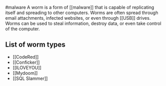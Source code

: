 #malware
A worm is a form of [[malware]] that is capable of replicating itself and spreading to other computers. Worms are often spread through email attachments, infected websites, or even through [[USB]] drives. Worms can be used to steal information, destroy data, or even take control of the computer.

## List of worm types
- [[CodeRed]]
- [[Conficker]]
- [[ILOVEYOU]]
- [[Mydoom]]
- [[SQL Slammer]]
